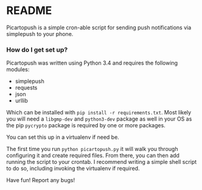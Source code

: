 # README

Picartopush is a simple cron-able script for sending push notifications via simplepush to your phone.

### How do I get set up?

Picartopush was written using Python 3.4 and requires the following modules:

* simplepush
* requests
* json
* urllib

Which can be installed with `pip install -r requirements.txt`. Most likely you will need a `libgmp-dev` and `python3-dev` package as well in your OS as the pip `pycrypto` package is required by one or more packages.

You can set this up in a virtualenv if need be.

The first time you run `python picartopush.py` it will walk you through configuring it and create required files. From there, you can then add running the script to your crontab. I recommend writing a simple shell script to do so, including invoking the virtualenv if required.

Have fun! Report any bugs!
